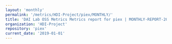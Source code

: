 ```yaml
---
layout: 'monthly'
permalink: '/metrics/HDI-Project/piex/MONTHLY/'
title: 'DAI Lab OSS Metrics Metrics report for piex | MONTHLY-REPORT-2019-01-01'
organization: 'HDI-Project'
repository: 'piex'
current_date: '2019-01-01'
---
```


